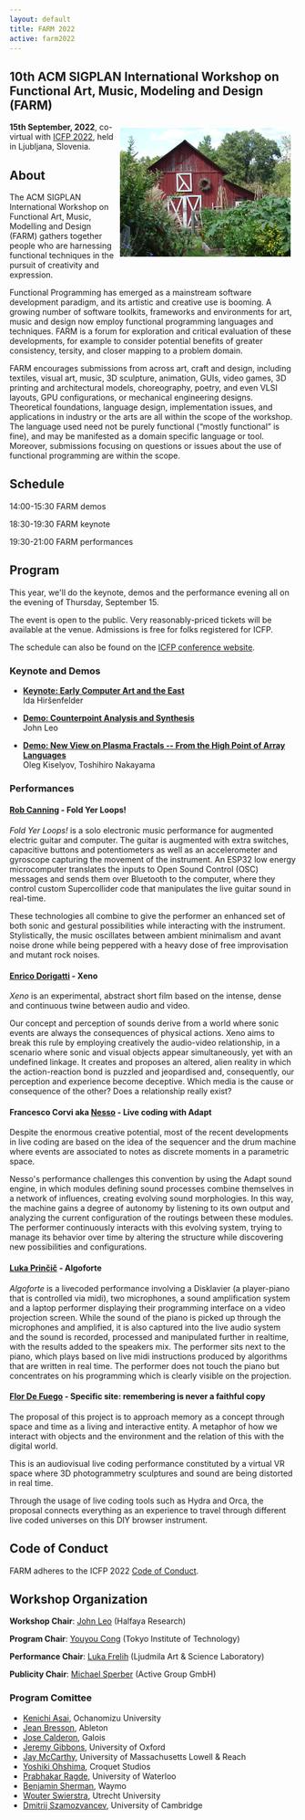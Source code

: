 ```yaml
---
layout: default
title: FARM 2022
active: farm2022
---
```


## 10th ACM SIGPLAN International Workshop on Functional Art, Music, Modeling and Design (FARM)

<img src="/files/farm-lambda-small.jpg" style="float: right; margin: 10px;" />

**15th September, 2022**, co-virtual with
[ICFP 2022](https://icfp22.sigplan.org/), held in Ljubljana, Slovenia.

## About

The ACM SIGPLAN International Workshop on Functional Art, Music,
Modelling and Design (FARM) gathers together people who are harnessing
functional techniques in the pursuit of creativity and expression.

Functional Programming has emerged as a mainstream software
development paradigm, and its artistic and creative use is booming. A
growing number of software toolkits, frameworks and environments for
art, music and design now employ functional programming languages and
techniques. FARM is a forum for exploration and critical evaluation of
these developments, for example to consider potential benefits of
greater consistency, tersity, and closer mapping to a problem domain.

FARM encourages submissions from across art, craft and design,
including textiles, visual art, music, 3D sculpture, animation, GUIs,
video games, 3D printing and architectural models, choreography,
poetry, and even VLSI layouts, GPU configurations, or mechanical
engineering designs. Theoretical foundations, language design,
implementation issues, and applications in industry or the arts are
all within the scope of the workshop. The language used need not be
purely functional (“mostly functional” is fine), and may be manifested
as a domain specific language or tool. Moreover, submissions focusing
on questions or issues about the use of functional programming are
within the scope.

## Schedule

14:00-15:30 FARM demos

18:30-19:30 FARM keynote

19:30-21:00 FARM performances

## Program

This year, we'll do the keynote, demos and the performance evening all
on the evening of Thursday, September 15.

The event is open to the public.  Very reasonably-priced tickets will
be available at the venue.  Admissions is free for folks registered
for ICFP.

The schedule can also be found on the
[ICFP conference website](https://icfp22.sigplan.org/home/farm-2022#program).

### Keynote and Demos

* [**Keynote: Early Computer Art and the East**](https://icfp22.sigplan.org/details/farm-2022-papers/3/Early-Computer-Art-and-the-East)<br/>
  Ida Hiršenfelder

* [**Demo: Counterpoint Analysis and Synthesis**](https://icfp22.sigplan.org/details/farm-2022-papers/2/Demo-Counterpoint-Analysis-and-Synthesis)<br/>
  John Leo

* [**Demo: New View on Plasma Fractals -- From the High Point of Array Languages**](https://icfp22.sigplan.org/details/farm-2022-papers/1/Demo-New-View-on-Plasma-Fractals-From-the-High-Point-of-Array-Languages)<br/>
  Oleg Kiselyov, Toshihiro Nakayama

### Performances
  
#### [Rob Canning](https://www.mfru.org/people/rob-caning) - Fold Yer Loops!

*Fold Yer Loops!* is a solo electronic music performance for augmented
electric guitar and computer. The guitar is augmented with extra
switches, capacitive buttons and potentiometers as well as an
accelerometer and gyroscope capturing the movement of the
instrument. An ESP32 low energy microcomputer translates the inputs to
Open Sound Control (OSC) messages and sends them over Bluetooth to the
computer, where they control custom Supercollider code that
manipulates the live guitar sound in real-time.

These technologies all combine to give the performer an enhanced set
of both sonic and gestural possibilities while interacting with the
instrument. Stylistically, the music oscillates between ambient
minimalism and avant noise drone while being peppered with a heavy
dose of free improvisation and mutant rock noises.

#### [Enrico Dorigatti](https://www.enricodorigatti.com/) - Xeno

*Xeno* is an experimental, abstract short film based on the intense,
dense and continuous twine between audio and video.

Our concept and perception of sounds derive from a world where sonic
events are always the consequences of physical actions. Xeno aims to
break this rule by employing creatively the audio-video relationship,
in a scenario where sonic and visual objects appear simultaneously,
yet with an undefined linkage. It creates and proposes an altered,
alien reality in which the action-reaction bond is puzzled and
jeopardised and, consequently, our perception and experience become
deceptive. Which media is the cause or consequence of the other? Does
a relationship really exist?

#### Francesco Corvi aka [Nesso](https://nesso.xyz/) - Live coding with Adapt

Despite the enormous creative potential, most of the recent
developments in live coding are based on the idea of the sequencer and
the drum machine where events are associated to notes as discrete
moments in a parametric space.

Nesso's performance challenges this convention by using the Adapt
sound engine, in which modules defining sound processes combine
themselves in a network of influences, creating evolving sound
morphologies. In this way, the machine gains a degree of autonomy by
listening to its own output and analyzing the current configuration of
the routings between these modules. The performer continuously
interacts with this evolving system, trying to manage its behavior
over time by altering the structure while discovering new
possibilities and configurations.

#### [Luka Prinčič](https://music.lukaprincic.si/) - Algoforte

*Algoforte* is a livecoded performance involving a Disklavier (a
player-piano that is controlled via midi), two microphones, a sound
amplification system and a laptop performer displaying their
programming interface on a video projection screen. While the sound of
the piano is picked up through the microphones and amplified, it is
also captured into the live audio system and the sound is recorded,
processed and manipulated further in realtime, with the results added
to the speakers mix. The performer sits next to the piano, which plays
based on live midi instructions produced by algorithms that are
written in real time. The performer does not touch the piano but
concentrates on his programming which is clearly visible on the
projection.

#### [Flor De Fuego](https://flordefuego.github.io/) - Specific site: remembering is never a faithful copy

The proposal of this project is to approach memory as a concept
through space and time as a living and interactive entity. A metaphor
of how we interact with objects and the environment and the relation
of this with the digital world.

This is an audiovisual live coding performance constituted by a
virtual VR space where 3D photogrammetry sculptures and sound are
being distorted in real time.

Through the usage of live coding tools such as Hydra and Orca, the
proposal connects everything as an experience to travel through
different live coded universes on this DIY browser instrument.

## Code of Conduct

FARM adheres to the ICFP 2022
[Code of Conduct](https://icfp22.sigplan.org/attending/code-of-conduct).

## Workshop Organization

**Workshop Chair**: [John Leo](http://www.halfaya.org/leo/) (Halfaya Research)

**Program Chair**: [Youyou Cong](https://prg.is.titech.ac.jp/people/cong/) (Tokyo Institute of Technology)

**Performance Chair**: [Luka Frelih](https://wiki.ljudmila.org/Luka_Frelih_CV) (Ljudmila Art & Science Laboratory)

**Publicity Chair**: [Michael Sperber](https://www.deinprogramm.de/sperber/) (Active Group GmbH)

### Program Comittee

- [Kenichi Asai](http://pllab.is.ocha.ac.jp/~asai/), Ochanomizu
  University
- [Jean Bresson](https://j-bresson.github.io/), Ableton
- [Jose Calderon](http://jmct.cc/), Galois
- [Jeremy Gibbons](http://www.cs.ox.ac.uk/jeremy.gibbons/), University
  of Oxford
- [Jay McCarthy](https://jeapostrophe.github.io/), University of
  Massachusetts Lowell & Reach
- [Yoshiki Ohshima](https://tinlizzie.org/ohshima), Croquet Studios
- [Prabhakar Ragde](https://cs.uwaterloo.ca/~plragde/), University of
  Waterloo
- [Benjamin Sherman](http://www.ben-sherman.net/), Waymo
- [Wouter Swierstra](http://www.staff.science.uu.nl/~swier004),
  Utrecht University
- [Dmitrij Szamozvancev](https://www.cl.cam.ac.uk/~ds709/), University of Cambridge

